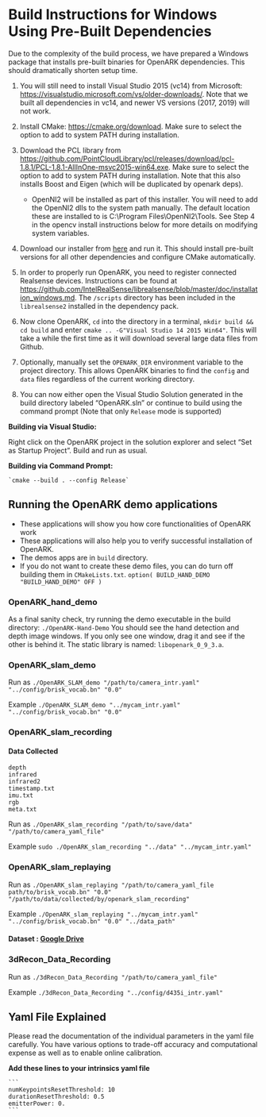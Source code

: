 # Build Instructions for Windows Using Pre-Built Dependencies

Due to the complexity of the build process, we have prepared a Windows package that installs pre-built binaries for OpenARK dependencies. This should dramatically shorten setup time.

1. You will still need to install Visual Studio 2015 (vc14) from Microsoft: <https://visualstudio.microsoft.com/vs/older-downloads/>. Note that we built all dependencies in vc14, and newer VS versions (2017, 2019) will not work.

2. Install CMake: <https://cmake.org/download>. Make sure to select the option to add to system PATH during installation.

3. Download the PCL library from <https://github.com/PointCloudLibrary/pcl/releases/download/pcl-1.8.1/PCL-1.8.1-AllInOne-msvc2015-win64.exe>. Make sure to select the option to add to system PATH during installation. Note that this also installs Boost and Eigen (which will be duplicated by openark deps).
    - OpenNI2 will be installed as part of this installer. You will need to add the OpenNI2 dlls to the
system path manually. The default location these are installed to is C:\Program
Files\OpenNI2\Tools. See Step 4 in the opencv install instructions below for more details on
modifying system variables.

4. Download our installer from
[here](../openark-deps-vc14-win64.exe) and run it. This should install pre-built versions for all other dependencies and configure CMake automatically.

5. In order to properly run OpenARK, you need to register connected Realsense devices. Instructions can be found at <https://github.com/IntelRealSense/librealsense/blob/master/doc/installation_windows.md>. The `/scripts` directory has been included in the `librealsense2` installed in the dependency pack.

6. Now clone OpenARK, `cd` into the directory in a terminal, `mkdir build && cd build` and enter `cmake .. -G"Visual Studio 14 2015 Win64"`. This will take a while the first time as it will download several large data files from Github.

7. Optionally, manually set the `OPENARK_DIR` environment variable to the project directory. This allows OpenARK binaries to find the `config` and `data` files regardless of the current working directory.

8. You can now either open the Visual Studio Solution generated in the build directory labeled “OpenARK.sln” or continue to build using the command prompt (Note that only `Release` mode is supported)

**Building via Visual Studio:**


 Right click on the OpenARK project in the solution explorer and select “Set as Startup Project”. Build and run as usual.

**Building via Command Prompt:** 

    `cmake --build . --config Release`

## Running the OpenARK demo applications
- These applications will show you how core functionalities of OpenARK work 
- These applications will also help you to verify successful installation of OpenARK.
- The demos apps are in `build` directory.
- If you do not want to create these demo files, you can do turn off building them in `CMakeLists.txt`.
`option( BUILD_HAND_DEMO "BUILD_HAND_DEMO" OFF )`

### OpenARK_hand_demo
As a final sanity check, try running the demo executable in the build directory: 
`./OpenARK-Hand-Demo` 
You should see the hand detection and depth image windows. If you only see one window, drag it and see if the other is behind it. The static library is named: `libopenark_0_9_3.a`.

### OpenARK_slam_demo
Run as  `./OpenARK_SLAM_demo "/path/to/camera_intr.yaml" "../config/brisk_vocab.bn" "0.0"`

Example `./OpenARK_SLAM_demo "../mycam_intr.yaml" "../config/brisk_vocab.bn" "0.0"`

### OpenARK_slam_recording
#### Data Collected
    depth
    infrared
    infrared2
    timestamp.txt
    imu.txt
    rgb
    meta.txt
    
Run as  `./OpenARK_slam_recording "/path/to/save/data" "/path/to/camera_yaml_file"`

Example `sudo ./OpenARK_slam_recording "../data" "../mycam_intr.yaml"`

### OpenARK_slam_replaying
Run as  `./OpenARK_slam_replaying "/path/to/camera_yaml_file path/to/brisk_vocab.bn" "0.0" "/path/to/data/collected/by/openark_slam_recording"`

Example `./OpenARK_slam_replaying "../mycam_intr.yaml" "../config/brisk_vocab.bn" "0.0" "../data_path"`

#### Dataset : [Google Drive](https://drive.google.com/drive/folders/1unSETlaCYssGTFtvpBCjkuKbC5Aq3P09)
### 3dRecon_Data_Recording
Run as `./3dRecon_Data_Recording "/path/to/camera_yaml_file"`

Example `./3dRecon_Data_Recording "../config/d435i_intr.yaml"`

## Yaml File Explained
Please read the documentation of the individual parameters in the yaml file carefully. You have various options to trade-off accuracy and computational expense as well as to enable online calibration.

**Add these lines to your intrinsics yaml file**

    ```
    numKeypointsResetThreshold: 10
    durationResetThreshold: 0.5
    emitterPower: 0.
    ```
